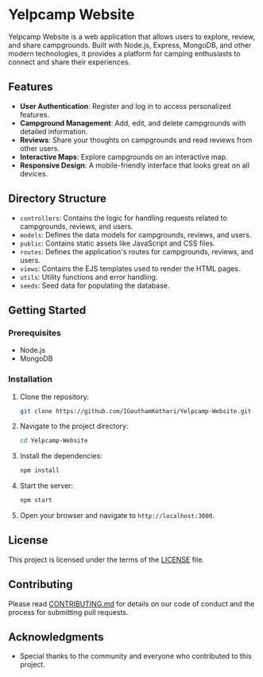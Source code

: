 # Yelpcamp Website

Yelpcamp Website is a web application that allows users to explore, review, and share campgrounds. Built with Node.js, Express, MongoDB, and other modern technologies, it provides a platform for camping enthusiasts to connect and share their experiences.

## Features

- **User Authentication**: Register and log in to access personalized features.
- **Campground Management**: Add, edit, and delete campgrounds with detailed information.
- **Reviews**: Share your thoughts on campgrounds and read reviews from other users.
- **Interactive Maps**: Explore campgrounds on an interactive map.
- **Responsive Design**: A mobile-friendly interface that looks great on all devices.

## Directory Structure

- `controllers`: Contains the logic for handling requests related to campgrounds, reviews, and users.
- `models`: Defines the data models for campgrounds, reviews, and users.
- `public`: Contains static assets like JavaScript and CSS files.
- `routes`: Defines the application's routes for campgrounds, reviews, and users.
- `views`: Contains the EJS templates used to render the HTML pages.
- `utils`: Utility functions and error handling.
- `seeds`: Seed data for populating the database.

## Getting Started

### Prerequisites

- Node.js
- MongoDB

### Installation

1. Clone the repository:
   ```bash
   git clone https://github.com/IGouthamKothari/Yelpcamp-Website.git
   ```

2. Navigate to the project directory:
   ```bash
   cd Yelpcamp-Website
   ```

3. Install the dependencies:
   ```bash
   npm install
   ```

4. Start the server:
   ```bash
   npm start
   ```

5. Open your browser and navigate to `http://localhost:3000`.

## License

This project is licensed under the terms of the [LICENSE](LISENCE) file.

## Contributing

Please read [CONTRIBUTING.md](CONTRIBUTING.md) for details on our code of conduct and the process for submitting pull requests.
## Acknowledgments

- Special thanks to the community and everyone who contributed to this project.
